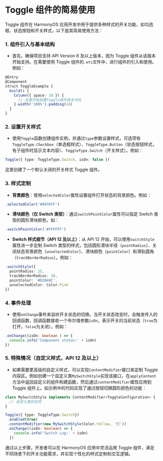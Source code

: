 # Toggle 组件的简易使用

Toggle 组件在 HarmonyOS 应用开发中用于提供多种样式的开关功能，如勾选框、状态按钮和开关样式，以下是其简易使用方法：

### 1. 组件引入与基本结构

- 首先，确保项目支持 API Version 8 及以上版本，因为 Toggle 组件从该版本开始支持。在需要使用 Toggle 组件的`.ets`文件中，进行组件的引入和使用。例如：

```typescript
@Entry
@Component
struct ToggleExample {
  build() {
    Column({ space: 10 }) {
      // 这里开始放置Toggle组件相关代码
    }.width('100%').padding(24)
  }
}
```

### 2. 设置开关样式

- 使用`Toggle`函数创建组件实例，并通过`type`参数设置样式，可选项有`ToggleType.Checkbox`（单选框样式）、`ToggleType.Button`（状态按钮样式，有子组件时显示文本内容）、`ToggleType.Switch`（开关样式）。例如：

```typescript
Toggle({ type: ToggleType.Switch, isOn: false })
```

这里创建了一个默认关闭的开关样式 Toggle 组件。

### 3. 样式定制

- **背景颜色**：使用`selectedColor`属性设置组件打开状态的背景颜色。例如：

```typescript
.selectedColor('#007DFF')
```

- **滑块颜色（仅 Switch 类型）**：通过`switchPointColor`属性可以指定 Switch 类型的圆形滑块颜色，如：

```typescript
.switchPointColor('#FFFFFF')
```

- **Switch 样式细节（API 12 及以上）**：从 API 12 开始，可以使用`switchStyle`属性进一步定制 Switch 类型的样式，包括圆形滑块半径（`pointRadius`）、关闭状态背景颜色（`unselectedColor`）、滑块颜色（`pointColor`）和滑轨圆角（`trackBorderRadius`）。例如：

```typescript
.switchStyle({
  pointRadius: 15,
  trackBorderRadius: 10,
  pointColor: '#D2B48C',
  unselectedColor: Color.Pink
})
```

### 4. 事件处理

- 使用`onChange`事件来监听开关状态的切换。当开关状态改变时，会触发传入的回调函数，回调函数接收一个布尔值参数`isOn`，表示开关的当前状态（`true`为打开，`false`为关闭）。例如：

```typescript
.onChange((isOn: boolean ) => {
  console.info('Component status:' + isOn)
})
```

### 5. 特殊情况（自定义样式，API 12 及以上）

- 如果需要更高级的自定义样式，可以实现`ContentModifier`接口来定制 Toggle 内容区。例如创建一个自定义类`MySwitchStyle`实现该接口，在`applyContent`方法中返回自定义的组件构建函数，然后通过`contentModifier`属性应用到 Toggle 组件上。如示例中的代码实现了通过按钮切换圆形颜色的功能：

```typescript
class MySwitchStyle implements ContentModifier<ToggleConfiguration> {
  // 自定义类的实现
}

Toggle({ type: ToggleType.Switch})
 .enabled(true)
 .contentModifier(new MySwitchStyle(Color.Yellow, '灯'))
 .onChange((isOn: boolean) => {
    console.info('Switch Log:' + isOn)
  })
```

通过以上步骤，开发者可以在 HarmonyOS 应用中灵活运用 Toggle 组件，满足不同场景下的开关功能需求，并实现个性化的样式定制和交互逻辑。